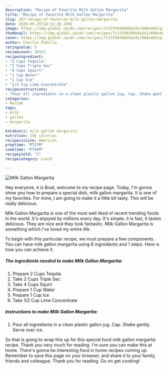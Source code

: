 ```yaml
---
description: "Recipe of Favorite Milk Gallon Margarita"
title: "Recipe of Favorite Milk Gallon Margarita"
slug: 167-recipe-of-favorite-milk-gallon-margarita
date: 2020-09-25T18:52:26.249Z
image: https://img-global.cpcdn.com/recipes/7c13fb010bb9a241/680x482cq70/milk-gallon-margarita-recipe-main-photo.jpg
thumbnail: https://img-global.cpcdn.com/recipes/7c13fb010bb9a241/680x482cq70/milk-gallon-margarita-recipe-main-photo.jpg
cover: https://img-global.cpcdn.com/recipes/7c13fb010bb9a241/680x482cq70/milk-gallon-margarita-recipe-main-photo.jpg
author: Charlie Padilla
ratingvalue: 5
reviewcount: 10111
recipeingredient:
- "2 Cups Tequila"
- "2 Cups Triple Sec"
- "4 Cups Squirt"
- "1 Cup Water"
- "1 Cup Ice"
- "1/2 Cup Lime Concentrate"
recipeinstructions:
- "Pour all ingredients in a clean plastic gallon jug. Cap. Shake gently. Serve over ice."
categories:
- Recipe
tags:
- milk
- gallon
- margarita

katakunci: milk gallon margarita 
nutrition: 156 calories
recipecuisine: American
preptime: "PT27M"
cooktime: "PT44M"
recipeyield: "2"
recipecategory: Lunch

---
```



![Milk Gallon Margarita](https://img-global.cpcdn.com/recipes/7c13fb010bb9a241/680x482cq70/milk-gallon-margarita-recipe-main-photo.jpg)

Hey everyone, it is Brad, welcome to my recipe page. Today, I'm gonna show you how to prepare a special dish, milk gallon margarita. It is one of my favorites. For mine, I am going to make it a little bit tasty. This will be really delicious.



Milk Gallon Margarita is one of the most well liked of recent trending foods in the world. It's enjoyed by millions every day. It's simple, it is fast, it tastes delicious. They are nice and they look fantastic. Milk Gallon Margarita is something which I've loved my entire life.


To begin with this particular recipe, we must prepare a few components. You can have milk gallon margarita using 6 ingredients and 1 steps. Here is how you can achieve it.

<!--inarticleads1-->

##### The ingredients needed to make Milk Gallon Margarita:

1. Prepare 2 Cups Tequila
1. Take 2 Cups Triple Sec
1. Take 4 Cups Squirt
1. Prepare 1 Cup Water
1. Prepare 1 Cup Ice
1. Take 1/2 Cup Lime Concentrate




<!--inarticleads2-->

##### Instructions to make Milk Gallon Margarita:

1. Pour all ingredients in a clean plastic gallon jug. Cap. Shake gently. Serve over ice.




So that is going to wrap this up for this special food milk gallon margarita recipe. Thank you very much for reading. I'm sure you can make this at home. There's gonna be interesting food in home recipes coming up. Remember to save this page on your browser, and share it to your family, friends and colleague. Thank you for reading. Go on get cooking!
